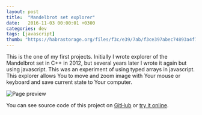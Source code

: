 ```yaml
---
layout: post
title:  "Mandelbrot set explorer"
date:   2016-11-03 00:00:01 +0300
categories: dev
tags: [javascript]
thumb: "https://habrastorage.org/files/f3c/e39/7ab/f3ce397abec74893a4f71f0bdee73c72.png"
---
```


This is the one of my first projects. Initially I wrote explorer of the Mandelbrot set in C++ in 2012, but several years later I wrote it again but using javascript. This was an experiment of using typed arrays in javascript. This explorer allows You to move and zoom image with Your mouse or keyboard and save current state to Your computer.

![Page preview](https://habrastorage.org/files/f3c/e39/7ab/f3ce397abec74893a4f71f0bdee73c72.png)

You can see source code of this project on [GitHub](https://github.com/sfi0zy/es6-mandelbrot) or [try it online](http://sfi0zy.github.io/es6-mandelbrot/).
